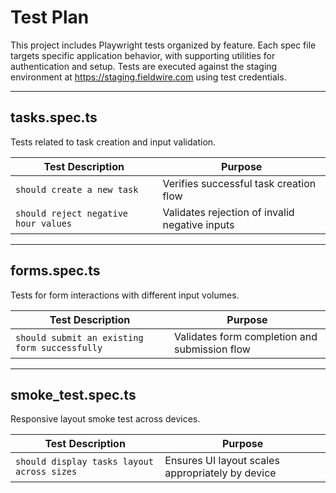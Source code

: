 # Test Plan

This project includes Playwright tests organized by feature. Each spec file targets specific application behavior, with supporting utilities for authentication and setup. Tests are executed against the staging environment at https://staging.fieldwire.com using test credentials.

---

## tasks.spec.ts

Tests related to task creation and input validation.

| Test Description                             | Purpose                                                |
|---------------------------------------------|--------------------------------------------------------|
| `should create a new task`                  | Verifies successful task creation flow                 |
| `should reject negative hour values`        | Validates rejection of invalid negative inputs         |

---

## forms.spec.ts

Tests for form interactions with different input volumes.

| Test Description                                 | Purpose                                                |
|--------------------------------------------------|--------------------------------------------------------|
| `should submit an existing form successfully`    | Validates form completion and submission flow          |

---

## smoke_test.spec.ts

Responsive layout smoke test across devices.

| Test Description                            | Purpose                                             |
|---------------------------------------------|-----------------------------------------------------|
| `should display tasks layout across sizes`  | Ensures UI layout scales appropriately by device    |
